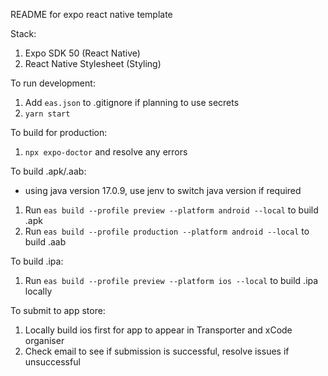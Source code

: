 README for expo react native template

Stack:

1. Expo SDK 50 (React Native)
2. React Native Stylesheet (Styling)

To run development:

1. Add `eas.json` to .gitignore if planning to use secrets
2. `yarn start`

To build for production:

1. `npx expo-doctor` and resolve any errors

To build .apk/.aab:

- using java version 17.0.9, use jenv to switch java version if required

1. Run `eas build --profile preview --platform android --local` to build .apk
2. Run `eas build --profile production --platform android --local` to build .aab

To build .ipa:

1. Run `eas build --profile preview --platform ios --local` to build .ipa locally

To submit to app store:

1. Locally build ios first for app to appear in Transporter and xCode organiser
2. Check email to see if submission is successful, resolve issues if unsuccessful
